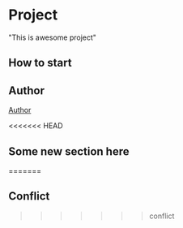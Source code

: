 # Project
"This is awesome project"
## How to start

## Author
[Author](author.md)


<<<<<<< HEAD
## Some new section here
=======
## Conflict
>>>>>>> conflict
